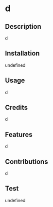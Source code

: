# d

  ## Description 

  d

  ## Installation 

  undefined

  ## Usage

  d

  ## Credits 

  d

  ## Features

  d

  ## Contributions

  d

  ## Test

  undefined

